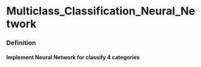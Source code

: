 # Multiclass_Classification_Neural_Network

### Definition
#### Implement Neural Network for classify 4 categories
